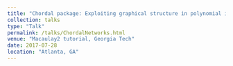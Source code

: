 ```yaml
---
title: "Chordal package: Exploiting graphical structure in polynomial ideals"
collection: talks
type: "Talk"
permalink: /talks/ChordalNetworks.html
venue: "Macaulay2 tutorial, Georgia Tech"
date: 2017-07-28
location: "Atlanta, GA"
---
```

